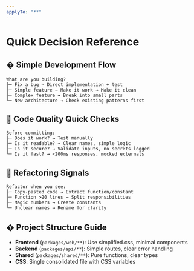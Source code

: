 ```yaml
---
applyTo: "**"
---
```


# Quick Decision Reference

## � Simple Development Flow
```
What are you building?
├─ Fix a bug → Direct implementation + test
├─ Simple feature → Make it work → Make it clean
├─ Complex feature → Break into small parts
└─ New architecture → Check existing patterns first
```

## 🎯 Code Quality Quick Checks
```
Before committing:
├─ Does it work? → Test manually
├─ Is it readable? → Clear names, simple logic
├─ Is it secure? → Validate inputs, no secrets logged
└─ Is it fast? → <200ms responses, mocked externals
```

## 🧹 Refactoring Signals
```
Refactor when you see:
├─ Copy-pasted code → Extract function/constant
├─ Function >20 lines → Split responsibilities
├─ Magic numbers → Create constants
└─ Unclear names → Rename for clarity
```

## � Project Structure Guide
- **Frontend** (`packages/web/**`): Use simplified.css, minimal components
- **Backend** (`packages/api/**`): Simple routes, clear error handling
- **Shared** (`packages/shared/**`): Pure functions, clear types
- **CSS**: Single consolidated file with CSS variables

